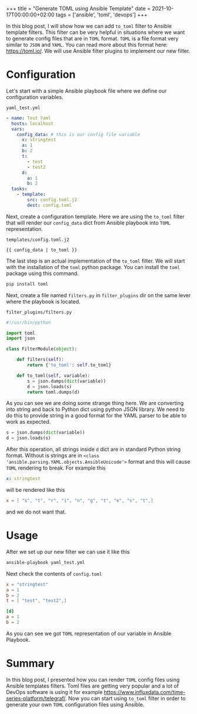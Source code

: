 +++
title = "Generate TOML using Ansible Template"
date = 2021-10-17T00:00:00+02:00
tags = ['ansible', 'toml', 'devops']
+++

In this blog post, I will show how we can add `to_toml` filter to Ansible template filters. This filter can be
very helpful in situations where we want to generate config files that are in `TOML` format. `TOML` is a file format
very similar to `JSON` and `YAML`. You can read more about this format here: https://toml.io/. We will use Ansible filter plugins to implement our new filter.

# Configuration

Let's start with a simple Ansible playbook file where we define our configuration variables.

`yaml_test.yml`
```yaml
- name: Test Yaml
  hosts: localhost
  vars:
    config_data: # this is our config file variable
      x: stringtest
      a: 1
      b: 2
      t:
        - test
        - test2
      d:
        a: 1
        b: 2
  tasks:
    - template:
        src: config.toml.j2
        dest: config.toml
```

Next, create a configuration template.
Here we are using the `to_toml` filter that will render our `config_data` dict from
Ansible playbook into `TOML` representation.

`templates/config.toml.j2`
```jinja
{{ config_data | to_toml }}
```

The last step is an actual implementation of the `to_toml` filter.
We will start with the installation of the `toml` python package. You can install the `toml` package using this command.

```bash
pip install toml
```

Next, create a file named `filters.py` in `filter_plugins` dir on the same
lever where the playbook is located.


`filter_plugins/filters.py`
```python
#!/usr/bin/python

import toml
import json

class FilterModule(object):

    def filters(self):
        return {'to_toml': self.to_toml}

    def to_toml(self, variable):
        s = json.dumps(dict(variable))
        d = json.loads(s)
        return toml.dumps(d)
```

As you can see we are doing some strange thing here. We are converting into string and back to Python dict using
python JSON library. We need to do this to provide string in a good format for the YAML parser to be able to work
as expected.

```python
s = json.dumps(dict(variable))
d = json.loads(s)
```

After this operation, all strings inside `d` dict are in standard Python string format. Without is strings are in
`<class 'ansible.parsing.YAML.objects.AnsibleUnicode'>` format and this will cause `TOML` rendering to break. For example
this

```yaml
x: stringtest
```

will be rendered like this

```toml
x = [ "s", "t", "r", "i", "n", "g", "t", "e", "s", "t",]
```

and we do not want that.

# Usage

After we set up our new filter we can use it like this

```bash
ansible-playbook yaml_test.yml
```

Next check the contents of `config.toml`

```toml
x = "stringtest"
a = 1
b = 2
t = [ "test", "test2",]

[d]
a = 1
b = 2
```

As you can see we got `TOML` representation of our variable in Ansible Playbook.

# Summary

In this blog post, I presented how you can render `TOML` config files using Ansible templates filters.
Toml files are
getting very popular and a lot of DevOps software is using it for example https://www.influxdata.com/time-series-platform/telegraf/.
Now you can start using `to_toml` filter in order to generate your own `TOML` configuration files using Ansible.

